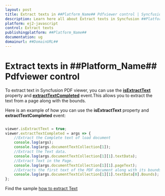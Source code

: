 ```yaml
---
layout: post
title: Extract texts in ##Platform_Name## Pdfviewer control | Syncfusion
description: Learn here all about Extract texts in Syncfusion ##Platform_Name## Pdfviewer control of Syncfusion Essential JS 2 and more.
platform: ej2-javascript
control: Extract texts 
publishingplatform: ##Platform_Name##
documentation: ug
domainurl: ##DomainURL##
---
```


# Extract texts in ##Platform_Name## Pdfviewer control

To extract text in Syncfusion PDF viewer, you can use the [**isExtractText**](https://helpej2.syncfusion.com/javascript/documentation/api/pdfviewer/#isextracttext) property and [**extractTextCompleted**](https://helpej2.syncfusion.com/javascript/documentation/api/pdfviewer/#extracttextcompleted) event.This allows you to extract the text from a page along with the bounds.

Here is an example of how you can use the **isExtractText** property and **extractTextCompleted** event:

```ts

viewer.isExtractText = true;
viewer.extractTextCompleted = args => {
    //Extract the Complete text of load document
    console.log(args);
    console.log(args.documentTextCollection[1]);
    //Extract the Text data.
    console.log(args.documentTextCollection[1][1].textData);
    //Extract Text in the Page.
    console.log(args.documentTextCollection[1][1].pageText);
    //Extracts the first text of the PDF document along with its bounds
    console.log(args.documentTextCollection[1][1].textData[0].Bounds);
};

```

Find the sample [how to extract Text](https://stackblitz.com/edit/3xmbg6-m3ff47?devtoolsheight=33&file=index.ts)
